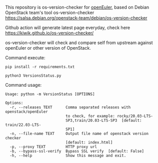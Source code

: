 This repository is os-version-checker for [openEuler](https://openeuler.org/),
based on Debian OpenStack team's tool os-version-checker
https://salsa.debian.org/openstack-team/debian/os-version-checker

Github action will generate latest page everyday, check here
https://kiwik.github.io/os-version-checker/

os-version-checker will check and compare self from upstream against openEuler
or other version of OpenStack.

Command execute:

    pip install -r requirements.txt

    python3 VersionsStatus.py

Command usage:

    Usage: python -m VersionStatus [OPTIONS]

    Options:
      -r, --releases TEXT      Comma separated releases with openstack/openEuler
                               to check, for example: rocky/20.03-LTS-
                               SP3,train/20.03-LTS-SP3  [default: train/22.03-LTS-
                               SP1]
      -n, --file-name TEXT     Output file name of openstack version checker
                               [default: index.html]
      -p, --proxy TEXT         HTTP proxy url
      -b, --bypass-ssl-verify  Bypass SSL verify  [default: False]
      -h, --help               Show this message and exit.
